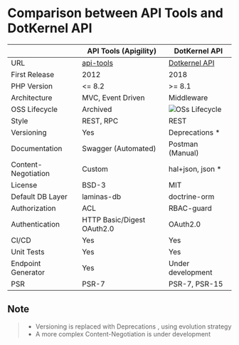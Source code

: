 # Comparison between API Tools and DotKernel API

|                     | API Tools (Apigility)                       | DotKernel API                                                                         |
|---------------------|---------------------------------------------|---------------------------------------------------------------------------------------|
| URL                 | [api-tools](https://api-tools.getlaminas.org/) | [Dotkernel API](https://www.dotkernel.org)                                            |
| First Release       | 2012                                        | 2018                                                                                  |
| PHP Version         | <= 8.2                                      | >= 8.1                                                                                |
| Architecture        | MVC, Event Driven                           | Middleware                                                                            |
| OSS Lifecycle       | Archived                                    | ![OSs Lifecycle](https://img.shields.io/osslifecycle/dotkernel/api?style=flat&label=) |
| Style               | REST, RPC                                   | REST                                                                                  |
| Versioning          | Yes                                         | Deprecations *                                                                        |
| Documentation       | Swagger (Automated)                         | Postman (Manual)                                                                      |
| Content-Negotiation | Custom                                      | hal+json, json  *                                                                     |
| License             | BSD-3                                       | MIT                                                                                   |
| Default DB Layer    | laminas-db                                  | doctrine-orm                                                                          |
| Authorization       | ACL                                         | RBAC-guard                                                                            |
| Authentication      | HTTP Basic/Digest   OAuth2.0                | OAuth2.0                                                                              |
| CI/CD               | Yes                                         | Yes                                                                                   |
| Unit Tests          | Yes                                         | Yes                                                                                   |
| Endpoint Generator  | Yes                                         | Under development                                                                     |
| PSR                 | PSR-7                                       | PSR-7, PSR-15                                                                         |

## Note

> * Versioning is replaced with Deprecations , using evolution strategy
> * A more complex Content-Negotiation is under development
